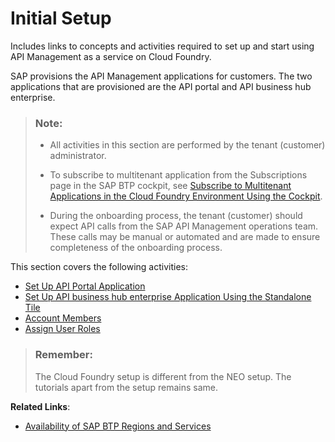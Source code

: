 <!-- loio65c51104497e4ad1ac12d273e8cee2d2 -->

# Initial Setup

Includes links to concepts and activities required to set up and start using API Management as a service on Cloud Foundry.

SAP provisions the API Management applications for customers. The two applications that are provisioned are the API portal and API business hub enterprise.

> ### Note:  
> -   All activities in this section are performed by the tenant \(customer\) administrator.
> 
> -   To subscribe to multitenant application from the Subscriptions page in the SAP BTP cockpit, see [Subscribe to Multitenant Applications in the Cloud Foundry Environment Using the Cockpit](https://help.sap.com/products/BTP/65de2977205c403bbc107264b8eccf4b/7a3e39622be14413b2a4df7c02ca1170.html?version=Cloud).
> 
> -   During the onboarding process, the tenant \(customer\) should expect API calls from the SAP API Management operations team. These calls may be manual or automated and are made to ensure completeness of the onboarding process.

This section covers the following activities:

-   [Set Up API Portal Application](set-up-api-portal-application-29c281b.md)
-   [Set Up API business hub enterprise Application Using the Standalone Tile](set-up-api-business-hub-enterprise-application-using-the-standalone-tile-80c0519.md)
-   [Account Members](account-members-66a7bc8.md)
-    [Assign User Roles](assign-user-roles-911ca5a.md)

> ### Remember:  
> The Cloud Foundry setup is different from the NEO setup. The tutorials apart from the setup remains same.

**Related Links**:

-   [Availability of SAP BTP Regions and Services](https://help.sap.com/doc/aa1ccd10da6c4337aa737df2ead1855b/Cloud/en-US/3b642f68227b4b1398d2ce1a5351389a.html)


